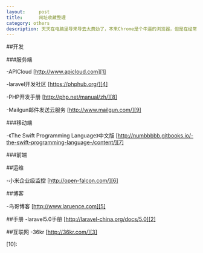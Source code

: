 ```yaml
---
layout:		post
title:		网址收藏整理
category: others
description: 天天在电脑里导来导去太费劲了，本来Chrome是个牛逼的浏览器，但是在经常连不上Google帐号。
---
```


##开发

###服务端

-APICloud [http://www.apicloud.com][1]

-laravel开发社区 [https://phphub.org/][4]

-PHP开发手册 [http://php.net/manual/zh/][8]

-Mailgun邮件发送云服务 [http://www.mailgun.com/][9]


###移动端

-《The Swift Programming Language》中文版 [http://numbbbbb.gitbooks.io/-the-swift-programming-language-/content/][7]

###前端

##运维

-小米企业级监控 [http://open-falcon.com/][6]

##博客

-鸟哥博客 [http://www.laruence.com][5]


##手册
-laravel5.0手册 [http://laravel-china.org/docs/5.0][2]

##互联网
-36kr [http://36kr.com/][3]





[1]: http://www.apicloud.com "www.apicloud.com"
[2]: http://laravel-china.org/docs/5.0 "laravel5"
[3]: http://36kr.com/ "36kr"
[4]: https://phphub.org/ "laravel开发社区"
[5]: http://www.laruence.com "鸟哥博客"
[6]: http://open-falcon.com/ "小米企业级监控"
[7]: http://numbbbbb.gitbooks.io/-the-swift-programming-language-/content/ "《The Swift Programming Language》中文版"
[8]: http://php.net/manual/zh/ "PHP开发手册"
[9]: http://www.mailgun.com/ "Mailgun邮件发送云服务"
[10]: 